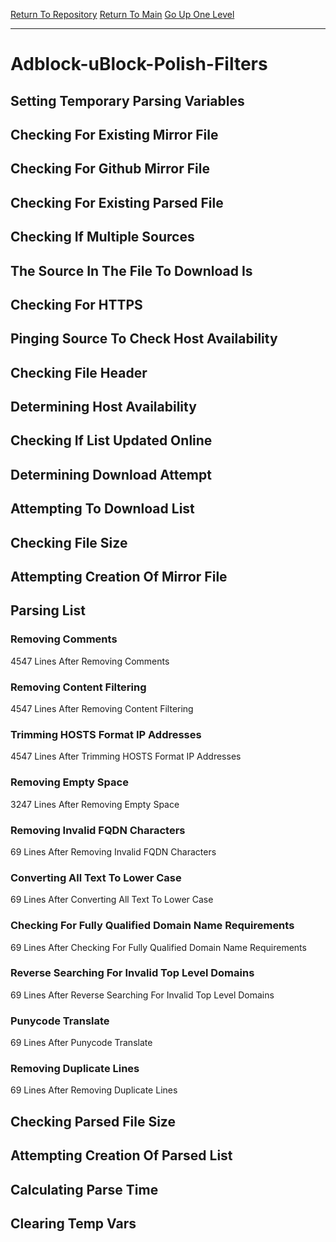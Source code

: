 [Return To Repository](https://github.com/bast69/piholeparser/)
[Return To Main](https://github.com/bast69/piholeparser/blob/master/RecentRunLogs/Mainlog.md)
[Go Up One Level](https://github.com/bast69/piholeparser/blob/master/RecentRunLogs/TopLevelScripts/30-Processing-External-Blacklists.md)
____________________________________
# Adblock-uBlock-Polish-Filters
## Setting Temporary Parsing Variables
## Checking For Existing Mirror File
## Checking For Github Mirror File
## Checking For Existing Parsed File
## Checking If Multiple Sources
## The Source In The File To Download Is
## Checking For HTTPS
## Pinging Source To Check Host Availability
## Checking File Header
## Determining Host Availability
## Checking If List Updated Online
## Determining Download Attempt
## Attempting To Download List
## Checking File Size
## Attempting Creation Of Mirror File
## Parsing List
### Removing Comments
4547 Lines After Removing Comments
### Removing Content Filtering
4547 Lines After Removing Content Filtering
### Trimming HOSTS Format IP Addresses
4547 Lines After Trimming HOSTS Format IP Addresses
### Removing Empty Space
3247 Lines After Removing Empty Space
### Removing Invalid FQDN Characters
69 Lines After Removing Invalid FQDN Characters
### Converting All Text To Lower Case
69 Lines After Converting All Text To Lower Case
### Checking For Fully Qualified Domain Name Requirements
69 Lines After Checking For Fully Qualified Domain Name Requirements
### Reverse Searching For Invalid Top Level Domains
69 Lines After Reverse Searching For Invalid Top Level Domains
### Punycode Translate
69 Lines After Punycode Translate
### Removing Duplicate Lines
69 Lines After Removing Duplicate Lines
## Checking Parsed File Size
## Attempting Creation Of Parsed List
## Calculating Parse Time
## Clearing Temp Vars
